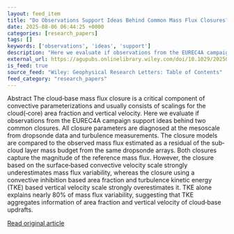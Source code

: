 ```yaml
---
layout: feed_item
title: "Do Observations Support Ideas Behind Common Mass Flux Closures?"
date: 2025-08-06 06:44:25 +0000
categories: [research_papers]
tags: []
keywords: ['observations', 'ideas', 'support']
description: "Here we evaluate if observations from the EUREC4A campaign support ideas behind two common closures"
external_url: https://agupubs.onlinelibrary.wiley.com/doi/10.1029/2025GL115545?af=R
is_feed: true
source_feed: "Wiley: Geophysical Research Letters: Table of Contents"
feed_category: "research_papers"
---
```


Abstract The cloud‐base mass flux closure is a critical component of convective parameterizations and usually consists of scalings for the cloud(‐core) area fraction and vertical velocity. Here we evaluate if observations from the EUREC4A campaign support ideas behind two common closures. All closure parameters are diagnosed at the mesoscale from dropsonde data and turbulence measurements. The closure models are compared to the observed mass flux estimated as a residual of the sub‐cloud layer mass budget from the same dropsonde arrays. Both closures capture the magnitude of the reference mass flux. However, the closure based on the surface‐based convective velocity scale strongly underestimates mass flux variability, whereas the closure using a convective inhibition based area fraction and turbulence kinetic energy (TKE) based vertical velocity scale strongly overestimates it. TKE alone explains nearly 80% of mass flux variability, suggesting that TKE aggregates information of area fraction and vertical velocity of cloud‐base updrafts.

[Read original article](https://agupubs.onlinelibrary.wiley.com/doi/10.1029/2025GL115545?af=R)
